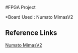 #FPGA Project

*Board Used : Numato MimasV2


## Reference Links
[Numato MimasV2](https://numato.com/product/mimas-v2-spartan-6-fpga-development-board-with-ddr-sdram/)